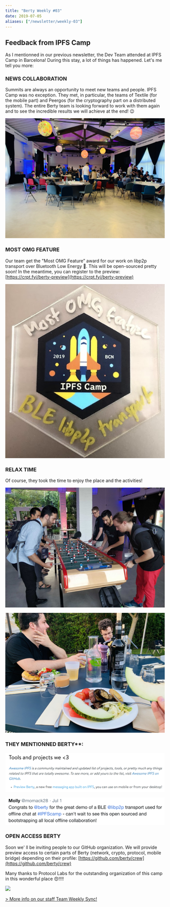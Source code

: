 ```yaml
---
title: "Berty Weekly #03"
date: 2019-07-05
aliases: ["/newsletter/weekly-03"]
---
```


## Feedback from IPFS Camp

 As I mentionned in our previous newsletter, the Dev Team attended at IPFS Camp in Barcelona! During this stay, a lot of things has happened. Let's me tell you more:

### NEWS COLLABORATION

 Summits are always an opportunity to meet new teams and people. IPFS Camp was no exception. They met, in particular, the teams of Textile (for the mobile part) and Peergos (for the cryptography part on a distributed system). The entire Berty team is looking forward to work with them again and to see the incredible results we will achieve at the end! 😉

![](image01.jpg)

### MOST OMG FEATURE

 Our team get the "Most OMG Feature” award for our work on libp2p transport over Bluetooth Low Energy 🤘. This will be open-sourced pretty soon! In the meantime, you can register to the preview: [https://crpt.fyi/berty-preview](https://crpt.fyi/berty-preview)

![](image03.png)

### RELAX TIME

 Of course, they took the time to enjoy the place and the activities!

![](image04.jpg)

![](image05.jpg)

### THEY MENTIONNED BERTY**:

![](image06.png)

![](image07.png)

### OPEN ACCESS BERTY

 Soon we' ll be inviting people to our GitHub organization. We will provide preview access to certain parts of Berty (network, crypto, protocol, mobile bridge) depending on their profile: [https://github.com/berty/crew](https://github.com/berty/crew)


Many thanks to Protocol Labs for the outstanding organization of this camp in this wonderful place 😍!!!!

![](image08.jpg)

[> More info on our staff Team Weekly Sync!](https://github.com/berty/mgmt/blob/master/meeting-notes/2019/Q4/2019-10-04--staff-team-weekly-sync.md)
